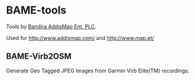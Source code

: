 BAME-tools
==========

Tools by [Bandira AddisMap Ent. PLC](http://www.addismap.com/bandira).

Used for http://www.addismap.com/ and http://www.map.et/



BAME-Virb2OSM
-------------

Generate Geo Tagged JPEG Images from Garmin Virb Elite(TM) recordings.
